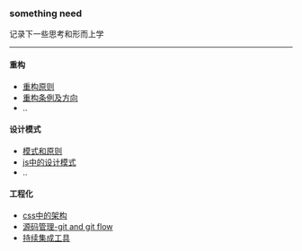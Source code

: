 ### something need

记录下一些思考和形而上学

---

#### 重构

- [重构原则](/restructure/what-is.md)
- [重构条例及方向](/restructure/how-to.md)
- ..

#### 设计模式

- [模式和原则](/design/what-is.md)
- [js中的设计模式](/design/in-javascript.md)
- ..


#### 工程化

- [css中的架构](/engineing/css.md)
- [源码管理-git and git flow](/engineing/about-git.md)
- [持续集成工具](/engineing/CICD.md)